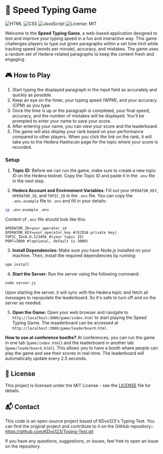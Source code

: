 # 🚀 Speed Typing Game

![HTML](https://img.shields.io/badge/HTML-5-orange)
![CSS](https://img.shields.io/badge/CSS-3-blue)
![JavaScript](https://img.shields.io/badge/JavaScript-ES6-yellow)
![License: MIT](https://img.shields.io/badge/License-MIT-yellow)

Welcome to the **Speed Typing Game**, a web-based application designed to test and improve your typing speed in a fun and interactive way. This game challenges players to type out given paragraphs within a set time limit while tracking speed (words per minute), accuracy, and mistakes. The game uses a random set of Hedera-related paragraphs to keep the content fresh and engaging.

## 🎮 How to Play

1. Start typing the displayed paragraph in the input field as accurately and quickly as possible.
2. Keep an eye on the timer, your typing speed (WPM), and your accuracy (CPM) as you type.
3. Once the time is up or the paragraph is completed, your final speed, accuracy, and the number of mistakes will be displayed. You'll be prompted to enter your name to save your score.
4. After entering your name, you can view your score and the leaderboard.
5. The game will also display your rank based on your performance compared to other players. When you click the link on the rank, it will take you to the Hedera Hashscan page for the topic where your score is recorded.

### Setup

1. **Topic ID:** Before we can run the game, make sure to create a new topic ID on the Hedera testnet. Copy the Topic ID and paste it in the `.env` file in the next step.

2. **Hedera Account and Environment Variables**:
Fill out your `OPERATOR_KEY`, `OPERATOR_ID`, and `TOPIC_ID` in the `.env` file. You can copy the `.env.example` file to `.env` and fill in your details:

```sh
cp .env.example .env
```

Content of `.env` file should look like this:

```
OPERATOR_ID=your_operator_id
OPERATOR_KEY=your_operator_key #(ECDSA private key)
TOPIC_ID=0.0.123456 #(your topic ID)
PORT=3000 #(optional, default is 3000)
```

3. **Install Dependencies:** Make sure you have Node.js installed on your machine. Then, install the required dependencies by running:

```sh
npm install
```

4. **Start the Server:** Run the server using the following command:

```sh
node server.js
```

Upon starting the server, it will sync with the Hedera topic and fetch all messages to repopulate the leaderboard. So it's safe to turn off and on the server as needed.

5. **Open the Game:** Open your web browser and navigate to `http://localhost:3000/game/index.html` to start playing the Speed Typing Game. The leaaderboard can be accessed at `http://localhost:3000/game/leaderboard.html`.

**How to use at conference booths?** At conferences, you can run the game in one tab (`game/index.html`) and the leaderboard in another tab (`game/leaderboard.html`). This allows you to have a booth where people can play the game and see their scores in real-time. The leaderboard will automatically update every 2.5 seconds.


## 📜 License

This project is licensed under the MIT License - see the [LICENSE](LICENSE) file for details.

## 📬 Contact

This code is an open-source project based of KDvs123's Typing Test. You can find the original project and contribute to it on the GitHub repository:: https://github.com/KDvs123/Typing-Test.git

If you have any questions, suggestions, or issues, feel free to open an issue on the repository.